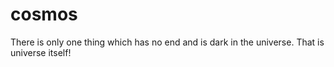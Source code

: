 # cosmos
There is only one thing which has no end and is dark in the universe. That is universe itself!
